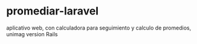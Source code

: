 # promediar-laravel
aplicativo web, con calculadora para seguimiento y calculo de promedios, unimag
version Rails
